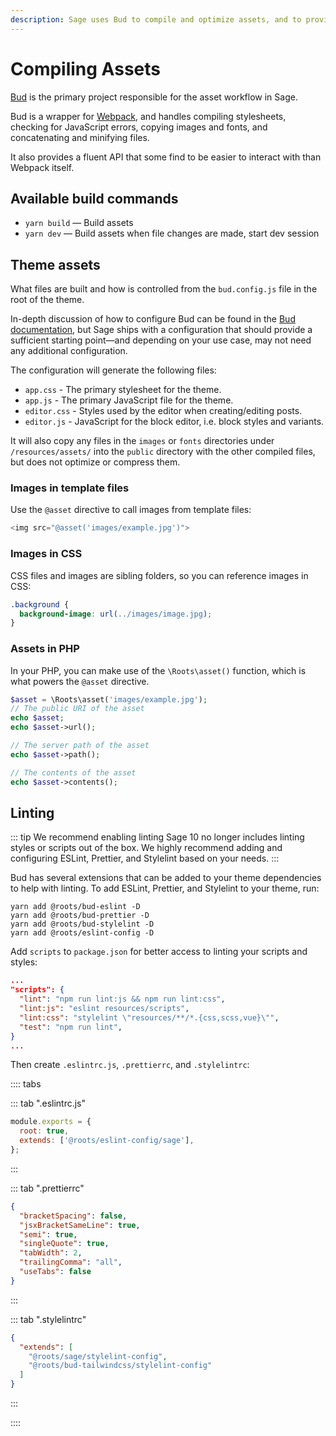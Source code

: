 ```yaml
---
description: Sage uses Bud to compile and optimize assets, and to provide a simple interface for doing so.
---
```


# Compiling Assets

[Bud](https://github.com/roots/bud) is the primary project responsible for the asset workflow in Sage.

Bud is a wrapper for [Webpack](https://webpack.github.io/), and handles compiling stylesheets, checking for JavaScript errors, copying images and fonts, and concatenating and minifying files.

It also provides a fluent API that some find to be easier to interact with than Webpack itself.

## Available build commands

- `yarn build` — Build assets
- `yarn dev` — Build assets when file changes are made, start dev session

## Theme assets

What files are built and how is controlled from the `bud.config.js` file in the root of the theme.

In-depth discussion of how to configure Bud can be found in the [Bud documentation](https://bud.js.org/), but Sage ships with a configuration that should provide a sufficient starting point—and depending on your use case, may not need any additional configuration.

The configuration will generate the following files:

- `app.css` - The primary stylesheet for the theme.
- `app.js` - The primary JavaScript file for the theme.
- `editor.css` - Styles used by the editor when creating/editing posts.
- `editor.js` - JavaScript for the block editor, i.e. block styles and variants.

It will also copy any files in the `images` or `fonts` directories under `/resources/assets/` into the `public` directory with the other compiled files, but does not optimize or compress them.

### Images in template files

Use the `@asset` directive to call images from template files:

```php
<img src="@asset('images/example.jpg')">
```

### Images in CSS
CSS files and images are sibling folders, so you can reference images in CSS:
```css
.background {
  background-image: url(../images/image.jpg);
}
```

### Assets in PHP

In your PHP, you can make use of the `\Roots\asset()` function, which is what powers the `@asset` directive.

```php
$asset = \Roots\asset('images/example.jpg');
// The public URI of the asset
echo $asset;
echo $asset->url();

// The server path of the asset
echo $asset->path();

// The contents of the asset 
echo $asset->contents();
```

## Linting

::: tip We recommend enabling linting
Sage 10 no longer includes linting styles or scripts out of the box. We highly recommend adding and configuring ESLint, Prettier, and Stylelint based on your needs.
:::

Bud has several extensions that can be added to your theme dependencies to help with linting. To add ESLint, Prettier, and Stylelint to your theme, run:

```
yarn add @roots/bud-eslint -D
yarn add @roots/bud-prettier -D 
yarn add @roots/bud-stylelint -D
yarn add @roots/eslint-config -D
```

Add `scripts` to `package.json` for better access to linting your scripts and styles:

```json
...
"scripts": {
  "lint": "npm run lint:js && npm run lint:css",
  "lint:js": "eslint resources/scripts",
  "lint:css": "stylelint \"resources/**/*.{css,scss,vue}\"",
  "test": "npm run lint",
}
...
```

Then create `.eslintrc.js`, `.prettierrc`, and `.stylelintrc`:

:::: tabs

::: tab ".eslintrc.js"

```js
module.exports = {
  root: true,
  extends: ['@roots/eslint-config/sage'],
};
```

:::

::: tab ".prettierrc"

```json
{
  "bracketSpacing": false,
  "jsxBracketSameLine": true,
  "semi": true,
  "singleQuote": true,
  "tabWidth": 2,
  "trailingComma": "all",
  "useTabs": false
}
```

:::

::: tab ".stylelintrc"

```json
{
  "extends": [
    "@roots/sage/stylelint-config",
    "@roots/bud-tailwindcss/stylelint-config"
  ]
}
```

:::

::::